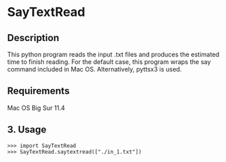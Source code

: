 # SayTextRead
## Description
This python program reads the input .txt files and produces the estimated time to finish reading.
For the default case, this program wraps the say command included in Mac OS.
Alternatively, pyttsx3 is used.


## Requirements
Mac OS Big Sur 11.4

## 3. Usage
```
>>> import SayTextRead
>>> SayTextRead.saytextread(["./in_1.txt"])
```
